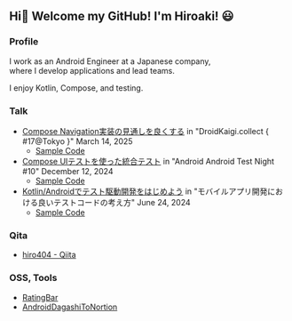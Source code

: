 ## Hi👋 Welcome my GitHub! I'm Hiroaki! 😃

### Profile

I work as an Android Engineer at a Japanese company,<br>
where I develop applications and lead teams.

I enjoy Kotlin, Compose, and testing.

### Talk

- [Compose Navigation実装の見通しを良くする](https://speakerdeck.com/hiroaki404/compose-navigationshi-zhuang-nojian-tong-siwoliang-kusuru) in "DroidKaigi.collect { #17@Tokyo }" March 14, 2025
    - [Sample Code](https://github.com/hiroaki404/ComposeNavigationSample)
- [Compose UIテストを使った統合テスト](https://speakerdeck.com/hiroaki404/compose-uitesutowoshi-tutatong-he-tesuto) in "Android Android Test Night #10" December 12, 2024
    - [Sample Code](https://github.com/hiroaki404/ComposeUITestSample)
- [Kotlin/Androidでテスト駆動開発をはじめよう](https://speakerdeck.com/hiroaki404/androiddetesutoqu-dong-kai-fa-wohazimeyou) in "モバイルアプリ開発における良いテストコードの考え方" June 24, 2024
    - [Sample Code](https://github.com/hiroaki404/tddKotlin)

### Qita

- [hiro404 \- Qiita](https://qiita.com/hiro404)

### OSS, Tools
- [RatingBar](https://github.com/hiroaki404/RatingBar)
- [AndroidDagashiToNortion](https://github.com/hiroaki404/AndroidDagashiToNortion)

<!--
**hiroaki404/hiroaki404** is a ✨ _special_ ✨ repository because its `README.md` (this file) appears on your GitHub profile.

Here are some ideas to get you started:

- 🔭 I’m currently working on ...
- 🌱 I’m currently learning ...
- 👯 I’m looking to collaborate on ...
- 🤔 I’m looking for help with ...
- 💬 Ask me about ...
- 📫 How to reach me: ...
- 😄 Pronouns: ...
- ⚡ Fun fact: ...
-->
